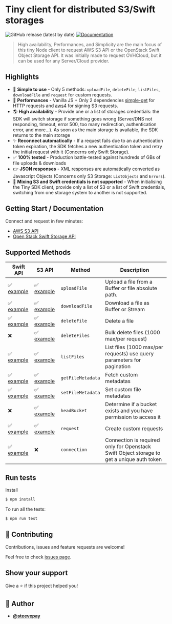 # Tiny client for distributed S3/Swift storages

![GitHub release (latest by date)](https://img.shields.io/github/v/release/carboneio/high-availability-object-storage?style=for-the-badge)
[![Documentation](https://img.shields.io/badge/documentation-yes-brightgreen.svg?style=for-the-badge)](#api-usage)

> High availability, Performances, and Simplicity are the main focus of this tiny Node client to request AWS S3 API or the OpenStack Swift Object Storage API. It was initially made to request OVHCloud, but it can be used for any Server/Cloud provider.

## Highlights

* 🦄 **Simple to use** - Only 5 methods: `uploadFile`, `deleteFile`, `listFiles`, `downloadFile` and `request` for custom requests.
* 🚀 **Performances** - Vanilla JS + Only 2 dependencies [simple-get](https://github.com/feross/simple-get) for HTTP requests and [aws4](https://github.com/mhart/aws4) for signing S3 requests.
* 🌎 **High availability** - Provide one or a list of storages credentials: the SDK will switch storage if something goes wrong (Server/DNS not responding, timeout, error 500, too many redirection, authentication error, and more...). As soon as the main storage is available, the SDK returns to the main storage
* ✨ **Reconnect automatically** - If a request fails due to an authentication token expiration, the SDK fetches a new authentication token and retry the initial request with it (Concerns only Swift Storage).
* ✅ **100% tested** - Production battle-tested against hundreds of GBs of file uploads & downloads
* 👉 **JSON responses** - XML responses are automatically converted as Javascript Objects (Concerns only S3 Storage: `ListObjects` and `Errors`).
* 🚩 **Mixing S3 and Swift credentials is not supported** - When initialising the Tiny SDK client, provide only a list of S3 or a list of Swift credentials, switching from one storage system to another is not supported.

## Getting Start / Documentation

Connect and request in few minutes:
- [AWS S3 API](./USAGE-S3.md)
- [Open Stack Swift Storage API](./USAGE-SWIFT.md)

## Supported Methods

| Swift API | S3 API | Method            | Description                                                            |
|-------------------------|------------|-------------------|------------------------------------------------------------------------|
| ✅ [example](./USAGE-SWIFT.md#upload-a-file)                    | ✅ [example](./USAGE-S3.md#upload-a-file)         | `uploadFile`      | Upload a file from a Buffer or file absolute path.                     |
| ✅ [example](./USAGE-SWIFT.md#download-a-file)                      | ✅ [example](./USAGE-S3.md#download-a-file)         | `downloadFile`    | Download a file as Buffer or Stream                                    |
| ✅ [example](./USAGE-SWIFT.md#delete-a-file)                      | ✅ [example](./USAGE-S3.md#delete-file)         | `deleteFile`      | Delete a file                                                          |
| ❌                       | ✅ [example](./USAGE-S3.md#delete-files)         | `deleteFiles`     | Bulk delete files (1000 max/per request)                               |
| ✅ [example](./USAGE-SWIFT.md#list-objects-from-a-container)                      | ✅ [example](./USAGE-S3.md#list-files)         | `listFiles`       | List files (1000 max/per requests) use query parameters for pagination |
| ✅ [example](./USAGE-SWIFT.md#get-file-metadata)                      | ✅ [example](./USAGE-S3.md#get-file-metadata)         | `getFileMetadata` | Fetch custom metadatas                                                 |
| ✅ [example](./USAGE-SWIFT.md#set-file-metadata)                      | ✅ [example](./USAGE-S3.md#set-file-metadata)         | `setFileMetadata` | Set custom file metadatas                                              |
| ❌                       | ✅ [example](./USAGE-S3.md#head-bucket)         | `headBucket`      | Determine if a bucket exists and you have permission to access it      |
| ✅ [example](./USAGE-SWIFT.md#custom-request)                      | ✅  [example](./USAGE-S3.md#custom-requests)        | `request`         | Create custom requests                                                 |
| ✅ [example](./USAGE-SWIFT.md#connection)                      | ❌          | `connection`         | Connection is required only for Openstack Swift Object storage to get a unique auth token                                                 |


## Run tests

Install

```bash
$ npm install
```

To run all the tests:

```bash
$ npm run test
```

## 🤝 Contributing

Contributions, issues and feature requests are welcome!

Feel free to check [issues page](https://github.com/carboneio/high-availability-object-storage/issues).

## Show your support

Give a ⭐️ if this project helped you!

## 👤 Author

- [**@steevepay**](https://github.com/steevepay)

